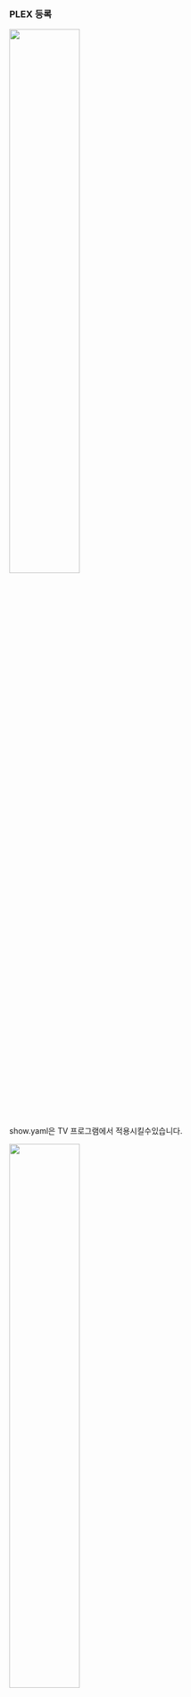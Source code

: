 ### PLEX 등록

<img src="https://cdn.discordapp.com/attachments/877784202651787316/1124674846400450671/2023-07-01_9.15.04.png" width="50%">

show.yaml은 TV 프로그램에서 적용시킬수있습니다.

<img src="https://cdn.discordapp.com/attachments/877784202651787316/1124674845658054676/2023-07-01_9.15.43.png" width="50%">

PLEX에 라이브러리에 추가할 폴더를 추가합니다.
예: C:\LIVE

<img src="https://cdn.discordapp.com/attachments/877784202651787316/1124756270025556139/2023-07-02_2.39.30.png" width="50%">

[https://github.com/ssagajikorea/ff_reystream](https://github.com/ssagajikorea/ff_reystream)

여기에서 file/show 폴더안에 있는 2개 파일 (notice.e01.mp4, show.yaml) 을 PLEX에 등록할 폴더에 넣습니다.

폴더 구조는 C:\LIVE\REYSTREAM 안에 notice.e01.mp4, show.yaml 있는 있어야 등록됩니다.

<span style="color:red">※중요: plex에 C:\LIVE 등록했다면 폴더를 만들어서 그안에 넣어야 plex에서 보입니다.</span>

<img src="https://cdn.discordapp.com/attachments/877784202651787316/1124677222360432670/2023-07-01_9.24.40.png" width="50%">

<img src="https://cdn.discordapp.com/attachments/877784202651787316/1124677242912518284/2023-07-01_9.25.28.png" width="50%">

이런식으로 추가 항목에 등록되어진걸 볼수있습니다.



### PLEX METAITEM

<img src="https://cdn.discordapp.com/attachments/877784202651787316/1124677222360432670/2023-07-01_9.24.40.png" width="50%">

PLEX WEB에서 등록된 TV 들어가면 URL창에서 METAITEM을 알수있습니다.

<img src="https://cdn.discordapp.com/attachments/877784202651787316/1124749358005485778/2023-07-02_2.09.53.png" width="50%">

빨간색으로 밑줄친 부분이 METAITEM 입니다. 예:) metadata%2F563908 에서 563908 이부분 입니다.
